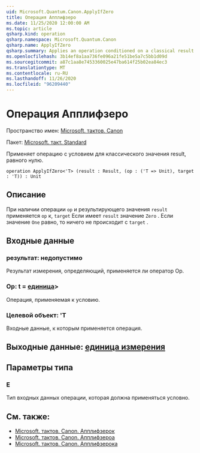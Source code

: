 ```yaml
---
uid: Microsoft.Quantum.Canon.ApplyIfZero
title: Операция Апплифзеро
ms.date: 11/25/2020 12:00:00 AM
ms.topic: article
qsharp.kind: operation
qsharp.namespace: Microsoft.Quantum.Canon
qsharp.name: ApplyIfZero
qsharp.summary: Applies an operation conditioned on a classical result value being zero.
ms.openlocfilehash: 3b14ef8a1aa736fe096a21fe51be5a7c5bb1d09d
ms.sourcegitcommit: a87c1aa8e7453360025e47ba614f25b02ea84ec3
ms.translationtype: MT
ms.contentlocale: ru-RU
ms.lasthandoff: 11/26/2020
ms.locfileid: "96209440"
---
```

# <a name="applyifzero-operation"></a>Операция Апплифзеро

Пространство имен: [Microsoft. тактов. Canon](xref:Microsoft.Quantum.Canon)

Пакет: [Microsoft. такт. Standard](https://nuget.org/packages/Microsoft.Quantum.Standard)


Применяет операцию с условием для классического значения result, равного нулю.

```qsharp
operation ApplyIfZero<'T> (result : Result, (op : ('T => Unit), target : 'T)) : Unit
```


## <a name="description"></a>Описание

При наличии операции `op` и результирующего значения `result` применяется `op` к, `target` Если имеет `result` значение `Zero` . Если значение `One` равно, то ничего не происходит с `target` .

## <a name="input"></a>Входные данные

### <a name="result--__invalidresult__"></a>результат: __недопустимо <Result>__

Результат измерения, определяющий, применяется ли оператор Op.


### <a name="op--t--unit"></a>Op: t = [единица](xref:microsoft.quantum.lang-ref.unit)> 

Операция, применяемая к условию.


### <a name="target--t"></a>Целевой объект: 'T

Входные данные, к которым применяется операция.



## <a name="output--unit"></a>Выходные данные: [единица измерения](xref:microsoft.quantum.lang-ref.unit)



## <a name="type-parameters"></a>Параметры типа

### <a name="t"></a>Е

Тип входных данных операции, которая должна применяться условно.

## <a name="see-also"></a>См. также:

- [Microsoft. тактов. Canon. Апплифзерок](xref:Microsoft.Quantum.Canon.ApplyIfZeroC)
- [Microsoft. тактов. Canon. Апплифзероа](xref:Microsoft.Quantum.Canon.ApplyIfZeroA)
- [Microsoft. тактов. Canon. Апплифзерока](xref:Microsoft.Quantum.Canon.ApplyIfZeroCA)